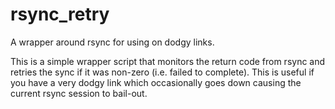 rsync_retry
===========

A wrapper around rsync for using on dodgy links.

This is a simple wrapper script that monitors the return code from rsync and
retries the sync if it was non-zero (i.e. failed to complete). This is useful
if you have a very dodgy link which occasionally goes down causing the current
rsync session to bail-out.
